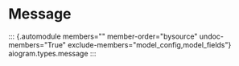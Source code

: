 # Message

::: {.automodule members="" member-order="bysource" undoc-members="True" exclude-members="model_config,model_fields"}
aiogram.types.message
:::
